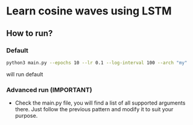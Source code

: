 # Learn cosine waves using LSTM

## How to run?

### Default
```bash
python3 main.py --epochs 10 --lr 0.1 --log-interval 100 --arch "my"
```
will run default 


### Advanced run (IMPORTANT)

- Check the main.py file, you will find a list of all supported arguments there. Just follow the previous pattern and modify it to suit your purpose.
